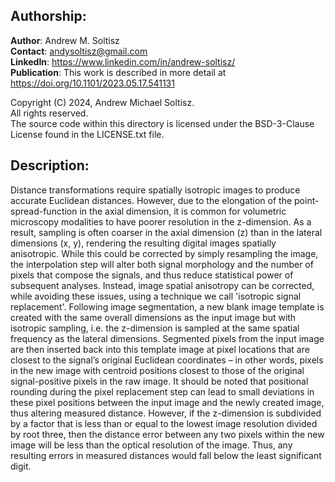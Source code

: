 ## Authorship:  
**Author**: Andrew M. Soltisz  
**Contact**: andysoltisz@gmail.com  
**LinkedIn**: https://www.linkedin.com/in/andrew-soltisz/  
**Publication**: This work is described in more detail at [https://doi.org/10.1101/2023.05.17.541131  ](https://doi.org/10.1093/mam/ozae022)

Copyright (C) 2024, Andrew Michael Soltisz.  
All rights reserved.   
The source code within this directory is licensed under the BSD-3-Clause License found in the LICENSE.txt file.


## Description:  
Distance transformations require spatially isotropic images to produce accurate Euclidean distances. However, due to the elongation of the point-spread-function in the axial dimension, it is common for volumetric microscopy modalities to have poorer resolution in the z-dimension. As a result, sampling is often coarser in the axial dimension (z) than in the lateral dimensions (x, y), rendering the resulting digital images spatially anisotropic. While this could be corrected by simply resampling the image, the interpolation step will alter both signal morphology and the number of pixels that compose the signals, and thus reduce statistical power of subsequent analyses. Instead, image spatial anisotropy can be corrected, while avoiding these issues, using a technique we call 'isotropic signal replacement'. Following image segmentation, a new blank image template is created with the same overall dimensions as the input image but with isotropic sampling, i.e. the z-dimension is sampled at the same spatial frequency as the lateral dimensions. Segmented pixels from the input image are then inserted back into this template image at pixel locations that are closest to the signal’s original Euclidean coordinates – in other words, pixels in the new image with centroid positions closest to those of the original signal-positive pixels in the raw image. It should be noted that positional rounding during the pixel replacement step can lead to small deviations in these pixel positions between the input image and the newly created image, thus altering measured distance. However, if the z-dimension is subdivided by a factor that is less than or equal to the lowest image resolution divided by root three, then the distance error between any two pixels within the new image will be less than the optical resolution of the image. Thus, any resulting errors in measured distances would fall below the least significant digit.
